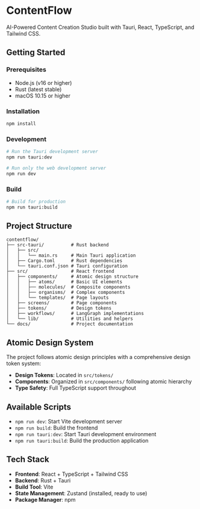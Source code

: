 # ContentFlow

AI-Powered Content Creation Studio built with Tauri, React, TypeScript, and Tailwind CSS.

## Getting Started

### Prerequisites
- Node.js (v16 or higher)
- Rust (latest stable)
- macOS 10.15 or higher

### Installation
```bash
npm install
```

### Development
```bash
# Run the Tauri development server
npm run tauri:dev

# Run only the web development server
npm run dev
```

### Build
```bash
# Build for production
npm run tauri:build
```

## Project Structure

```
contentflow/
├── src-tauri/          # Rust backend
│   ├── src/
│   │   └── main.rs     # Main Tauri application
│   ├── Cargo.toml      # Rust dependencies
│   └── tauri.conf.json # Tauri configuration
├── src/                # React frontend
│   ├── components/     # Atomic design structure
│   │   ├── atoms/      # Basic UI elements
│   │   ├── molecules/  # Composite components
│   │   ├── organisms/  # Complex components
│   │   └── templates/  # Page layouts
│   ├── screens/        # Page components
│   ├── tokens/         # Design tokens
│   ├── workflows/      # LangGraph implementations
│   └── lib/            # Utilities and helpers
└── docs/               # Project documentation
```

## Atomic Design System

The project follows atomic design principles with a comprehensive design token system:

- **Design Tokens**: Located in `src/tokens/`
- **Components**: Organized in `src/components/` following atomic hierarchy
- **Type Safety**: Full TypeScript support throughout

## Available Scripts

- `npm run dev`: Start Vite development server
- `npm run build`: Build the frontend
- `npm run tauri:dev`: Start Tauri development environment
- `npm run tauri:build`: Build the production application

## Tech Stack

- **Frontend**: React + TypeScript + Tailwind CSS
- **Backend**: Rust + Tauri
- **Build Tool**: Vite
- **State Management**: Zustand (installed, ready to use)
- **Package Manager**: npm
